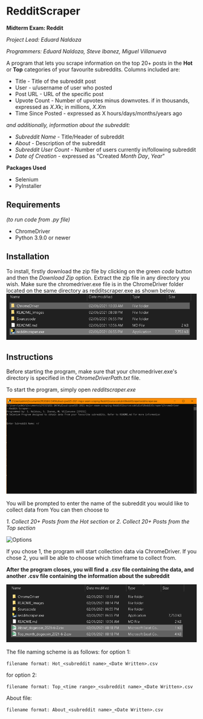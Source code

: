 # RedditScraper
**Midterm Exam: Reddit**

*Project Lead: Eduard Naldoza*

*Programmers: Eduard Naldoza, Steve Ibanez, Miguel Villanueva*

A program that lets you scrape information on the top 20+ posts in the **Hot** or **Top** categories of your favourite subreddits. Columns included are:
 - Title - Title of the subreddit post
 - User - u/username of user who posted
 - Post URL - URL of the specific post
 - Upvote Count - Number of upvotes minus downvotes. if in thousands, expressed as *X.X*k; in millions, *X.X*m
 - Time Since Posted - expressed as X hours/days/months/years ago

*and additionally, information about the subreddit:*
 - *Subreddit Name* - Title/Header of subreddit
 - *About* - Description of the subreddit
 - *Subreddit User Count* - Number of users currently in/following subreddit
 - *Date of Creation* - expressed as "Created *Month* *Day*, *Year*"

**Packages Used**
 - Selenium
 - PyInstaller

## Requirements
*(to run code from .py file)*
 - ChromeDriver
 - Python 3.9.0 or newer

## Installation
 To install, firstly download the zip file by clicking on the green *code* button and then the *Download Zip* option. Extract the zip file in any directory you wish. 
 Make sure the chromedriver.exe file is in the ChromeDriver folder located on the same directory as redditscraper.exe as shown below.
 ![ChromeDriver Directory](https://raw.githubusercontent.com//EduardNaldozaCPE/redditscraper-midterm/main/README_Images/chromedriverdir.png)

## Instructions
Before starting the program, make sure that your chromedriver.exe's directory is specified in the *ChromeDriverPath.txt* file.

To start the program, simply open *redditscraper.exe*

![Opening Screen](https://raw.githubusercontent.com//EduardNaldozaCPE/redditscraper-midterm/main/README_Images/subredditname.png?raw=true)

You will be prompted to enter the name of the subreddit you would like to collect data from
You can then choose to 

*1. Collect 20+ Posts from the Hot section* or  *2. Collect 20+ Posts from the Top section*

![Options](https://raw.githubusercontent.com//EduardNaldozaCPE/redditscraper-midterm/tree/main/README_Images/options.png?raw=true)

If you chose 1, the program will start collection data via ChromeDriver. 
If you chose 2, you will be able to choose which timeframe to collect from.

**After the program closes, you will find a .csv file containing the data, and another .csv file containing the information about the subreddit**

![CSV Files](https://raw.githubusercontent.com//EduardNaldozaCPE/redditscraper-midterm/main/README_Images/outputs.png?raw=true)

The file naming scheme is as follows:
for option 1:

    filename format: Hot_<subreddit name>_<Date Written>.csv

for option 2:

    filename format: Top_<time range>_<subreddit name>_<Date Written>.csv

About file:

    filename format: About_<subreddit name>_<Date Written>.csv

